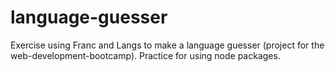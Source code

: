 # language-guesser
Exercise using Franc and Langs to make a language guesser (project for the web-development-bootcamp). Practice for using node packages.